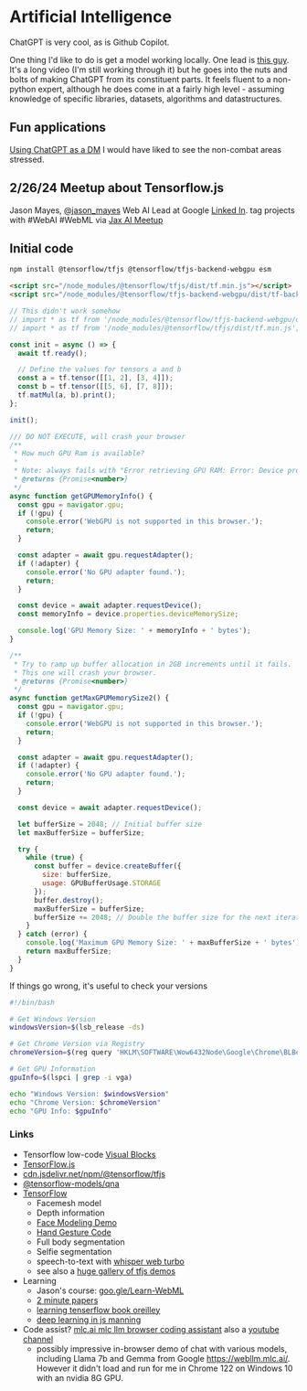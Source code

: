 # Artificial Intelligence

ChatGPT is very cool, as is Github Copilot.

One thing I'd like to do is get a model working locally.
One lead is [this guy](https://www.youtube.com/watch?v=kCc8FmEb1nY). It's a long video (I'm still working through it) but he goes into the nuts and bolts of making ChatGPT from its constituent parts. It feels fluent to a non-python expert, although he does come in at a fairly high level - assuming knowledge of specific libraries, datasets, algorithms and datastructures.

## Fun applications

[Using ChatGPT as a DM](https://obie.medium.com/my-kids-and-i-just-played-d-d-with-chatgpt4-as-the-dm-43258e72b2c6) I would have liked to see the non-combat areas stressed.

## 2/26/24 Meetup about Tensorflow.js
Jason Mayes, [@jason_mayes](https://twitter.com/jason_mayes) Web AI Lead at Google
[Linked In](https://linkedin.com/in/WebAI).
tag projects with #WebAI #WebML
via [Jax AI Meetup](https://www.meetup.com/jax-ai/events/298932620)

## Initial code
```bash
npm install @tensorflow/tfjs @tensorflow/tfjs-backend-webgpu esm
```
```html
<script src="/node_modules/@tensorflow/tfjs/dist/tf.min.js"></script>
<script src="/node_modules/@tensorflow/tfjs-backend-webgpu/dist/tf-backend-webgpu.min.js"></script>
```
```js
// This didn't work somehow
// import * as tf from '/node_modules/@tensorflow/tfjs-backend-webgpu/dist/tf-backend-webgpu.min.js';
// import * as tf from '/node_modules/@tensorflow/tfjs/dist/tf.min.js';

const init = async () => {
  await tf.ready();

  // Define the values for tensors a and b
  const a = tf.tensor([[1, 2], [3, 4]]);
  const b = tf.tensor([[5, 6], [7, 8]]);
  tf.matMul(a, b).print();
};

init();

```
```js
/// DO NOT EXECUTE, will crash your browser
/**
 * How much GPU Ram is available?
 *
 * Note: always fails with "Error retrieving GPU RAM: Error: Device properties not available"
 * @returns {Promise<number>}
 */
async function getGPUMemoryInfo() {
  const gpu = navigator.gpu;
  if (!gpu) {
    console.error('WebGPU is not supported in this browser.');
    return;
  }

  const adapter = await gpu.requestAdapter();
  if (!adapter) {
    console.error('No GPU adapter found.');
    return;
  }

  const device = await adapter.requestDevice();
  const memoryInfo = device.properties.deviceMemorySize;

  console.log('GPU Memory Size: ' + memoryInfo + ' bytes');
}

/**
 * Try to ramp up buffer allocation in 2GB increments until it fails.
 * This one will crash your browser.
 * @returns {Promise<number>}
 */
async function getMaxGPUMemorySize2() {
  const gpu = navigator.gpu;
  if (!gpu) {
    console.error('WebGPU is not supported in this browser.');
    return;
  }

  const adapter = await gpu.requestAdapter();
  if (!adapter) {
    console.error('No GPU adapter found.');
    return;
  }

  const device = await adapter.requestDevice();

  let bufferSize = 2048; // Initial buffer size
  let maxBufferSize = bufferSize;

  try {
    while (true) {
      const buffer = device.createBuffer({
        size: bufferSize,
        usage: GPUBufferUsage.STORAGE
      });
      buffer.destroy();
      maxBufferSize = bufferSize;
      bufferSize += 2048; // Double the buffer size for the next iteration
    }
  } catch (error) {
    console.log('Maximum GPU Memory Size: ' + maxBufferSize + ' bytes');
    return maxBufferSize;
  }
}

```

If things go wrong, it's useful to check your versions
```bash
#!/bin/bash

# Get Windows Version
windowsVersion=$(lsb_release -ds)

# Get Chrome Version via Registry
chromeVersion=$(reg query 'HKLM\SOFTWARE\Wow6432Node\Google\Chrome\BLBeacon' /v version | grep version | awk '{print $NF}')

# Get GPU Information
gpuInfo=$(lspci | grep -i vga)

echo "Windows Version: $windowsVersion"
echo "Chrome Version: $chromeVersion"
echo "GPU Info: $gpuInfo"

```

### Links
- Tensorflow low-code [Visual Blocks](https://visualblocks.withgoogle.com/#/demo)
- [TensorFlow.js](https://www.tensorflow.org/js)
- [cdn.jsdelivr.net/npm/@tensorflow/tfjs](https://cdn.jsdelivr.net/npm/@tensorflow/tfjs)
- [@tensorflow-models/qna](https://github.com/tensorflow/tfjs-models/tree/master/qna)
- [TensorFlow](https://www.tensorflow.org/)
    - Facemesh model
    - Depth information
    - [Face Modeling Demo](https://storage.googleapis.com/tfjs-models/demos/face-landmarks-detection/index.html?model=mediapipe_face_mesh)
    - [Hand Gesture Code](https://github.com/tensorflow/tfjs-models/tree/master/hand-pose-detection)
    - Full body segmentation
    - Selfie segmentation
    - speech-to-text with [whisper web turbo](https://github.com/FL33TW00D/whisper-turbo?tab=readme-ov-file)
    - see also a [huge gallery of tfjs demos](https://github.com/tensorflow/tfjs/blob/master/GALLERY.md)
- Learning
  - Jason's course: [goo.gle/Learn-WebML](https://goo.gle/Learn-WebML)
  - [2 minute papers](https://www.youtube.com/@TwoMinutePapers)
  - [learning tenserflow book oreilley](https://www.oreilly.com/library/view/learning-tensorflowjs/9781492090786/)
  - [deep learning in js manning](https://www.manning.com/books/deep-learning-with-javascript)
 - Code assist?
  [mlc.ai mlc llm browser coding assistant](https://mlc.ai/) also a [youtube channel](https://www.youtube.com/@mlc-ai2867)
   - possibly impressive in-browser demo of chat with various models, including Llama 7b and Gemma from Google https://webllm.mlc.ai/. However it didn't load and run for me in Chrome 122 on Windows 10 with an nvidia 8G GPU.
